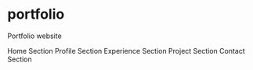 # portfolio
Portfolio website

Home Section
Profile Section
Experience Section
Project Section
Contact Section
